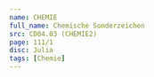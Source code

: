```yaml
---
name: CHEMIE
full_name: Chemische Sonderzeichen
src: CD04.03 (CHEMIE2)
page: 111/1
disc: Julia
tags: [Chemie]
---
```


